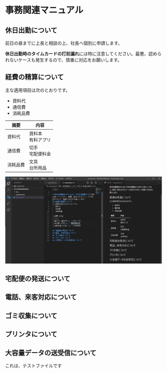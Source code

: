# 事務関連マニュアル
## 休日出勤について
前日の昼までに上長と相談の上、社長へ個別に申請します。

**休日出勤時のタイムカードの打刻漏れ**には特に注意してください。最悪、認められないケースも発生するので、慎重に対応をお願いします。
## 経費の精算について
主な適用項目は次のとおりです。
 - 資料代
 - 通信費
 - 消耗品費 
 
 |摘要 |内容
 |--|--
 |資料代 |資料本<br />有料アプリ
 |通信費 |切手<br />宅配便料金
 |消耗品費 |文具 <br />台所用品

![イメージ](img/image.png)

## 宅配便の発送について
## 電話、来客対応について
## ゴミ収集について
## プリンタについて
## 大容量データの送受信について

これは、テストファイルです
